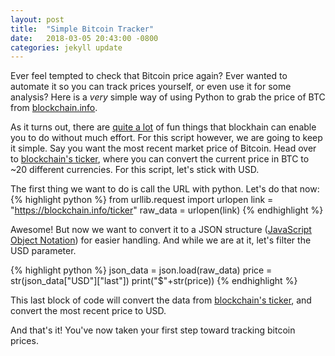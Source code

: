 ```yaml
---
layout: post
title:  "Simple Bitcoin Tracker"
date:   2018-03-05 20:43:00 -0800
categories: jekyll update
---
```


Ever feel tempted to check that Bitcoin price again? Ever wanted to automate it so you can track prices yourself, or even use it for some analysis? Here is a *very* simple way of using Python to grab the price of BTC from [blockchain.info](https://blockchain.info).

As it turns out, there are [quite a lot](https://blockchain.info/q) of fun things that blockhain can enable you to do without much effort. For this script however, we are going to keep it simple. Say you want the most recent market price of Bitcoin. Head over to [blockchain's ticker](https://blockchain.info/api/exchange_rates_api), where you can convert the current price in BTC to ~20 different currencies. For this script, let's stick with USD.

The first thing we want to do is call the URL with python. Let's do that now:
{% highlight python %}
from urllib.request import urlopen
link = "https://blockchain.info/ticker"
raw_data = urlopen(link)
{% endhighlight %}

Awesome! But now we want to convert it to a JSON structure ([JavaScript Object Notation](https://en.wikipedia.org/wiki/JSON)) for easier handling. And while we are at it, let's filter the USD parameter.

{% highlight python %}
json_data = json.load(raw_data)
price = str(json_data["USD"]["last"])
print("$"+str(price))
{% endhighlight %}

This last block of code will convert the data from [blockchain's ticker](https://blockchain.info/api/exchange_rates_api), and convert the most recent price to USD.

And that's it! You've now taken your first step toward tracking bitcoin prices.
